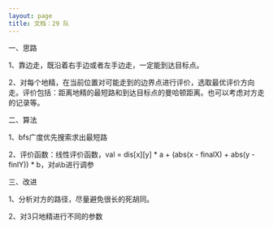 ```yaml
---
layout: page
title: 文档：29 队
---
```


一、思路

1、靠边走，既沿着右手边或者左手边走，一定能到达目标点。

2、对每个地精，在当前位置对可能走到的边界点进行评价，选取最优评价方向走。评价包括：距离地精的最短路和到达目标点的曼哈顿距离。也可以考虑对方走的记录等。

二、算法

1、bfs广度优先搜索求出最短路

2、评价函数：线性评价函数，val = dis[x][y] * a + (abs(x - finalX) + abs(y - finlY)) * b，对a\b进行调参

三、改进

1、分析对方的路径，尽量避免很长的死胡同。

2、对3只地精进行不同的参数
